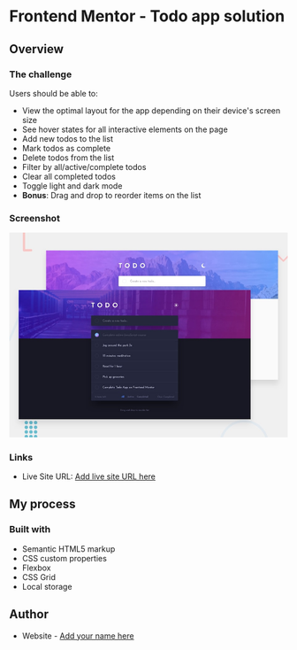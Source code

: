 # Frontend Mentor - Todo app solution

## Overview

### The challenge

Users should be able to:

- View the optimal layout for the app depending on their device's screen size
- See hover states for all interactive elements on the page
- Add new todos to the list
- Mark todos as complete
- Delete todos from the list
- Filter by all/active/complete todos
- Clear all completed todos
- Toggle light and dark mode
- **Bonus**: Drag and drop to reorder items on the list

### Screenshot

![](./design/desktop-preview.jpg)

### Links

- Live Site URL: [Add live site URL here](https://todo-app-ab9.netlify.app/)

## My process

### Built with

- Semantic HTML5 markup
- CSS custom properties
- Flexbox
- CSS Grid
- Local storage

## Author

- Website - [Add your name here](https://www.your-site.com)
